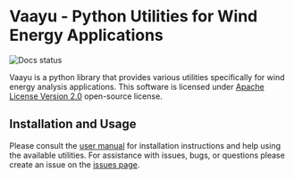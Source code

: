 # Vaayu - Python Utilities for Wind Energy Applications

![Docs status](https://readthedocs.org/projects/vaayu/badge/)

Vaayu is a python library that provides various utilities specifically for wind
energy analysis applications. This software is licensed under [Apache
License Version 2.0](http://www.apache.org/licenses/LICENSE-2.0) open-source
license.

## Installation and Usage

Please consult the [user manual](https://vaayu.readthedocs.io) for
installation instructions and help using the available utilities. For assistance with issues, bugs, or questions please create an issue on the [issues page](https://github.com/sayerhs/vaayu/issues).
